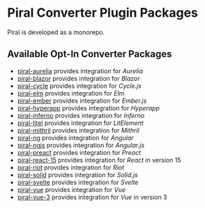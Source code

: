 # Piral Converter Plugin Packages

Piral is developed as a monorepo.

## Available Opt-In Converter Packages

- [piral-aurelia](./piral-aurelia/README.md) provides integration for *Aurelia*
- [piral-blazor](./piral-blazor/README.md) provides integration for *Blazor*
- [piral-cycle](./piral-cycle/README.md) provides integration for *Cycle.js*
- [piral-elm](./piral-elm/README.md) provides integration for *Elm*
- [piral-ember](./piral-ember/README.md) provides integration for *Ember.js*
- [piral-hyperapp](./piral-hyperapp/README.md) provides integration for *Hyperapp*
- [piral-inferno](./piral-inferno/README.md) provides integration for *Inferno*
- [piral-litel](./piral-litel/README.md) provides integration for *LitElement*
- [piral-mithril](./piral-mithril/README.md) provides integration for *Mithril*
- [piral-ng](./piral-ng/README.md) provides integration for *Angular*
- [piral-ngjs](./piral-ngjs/README.md) provides integration for *Angular.js*
- [piral-preact](./piral-preact/README.md) provides integration for *Preact*
- [piral-react-15](./piral-react-15/README.md) provides integration for *React* in version 15
- [piral-riot](./piral-riot/README.md) provides integration for *Riot*
- [piral-solid](./piral-solid/README.md) provides integration for *Solid.js*
- [piral-svelte](./piral-svelte/README.md) provides integration for *Svelte*
- [piral-vue](./piral-vue/README.md) provides integration for *Vue*
- [piral-vue-3](./piral-vue-3/README.md) provides integration for *Vue* in version 3

